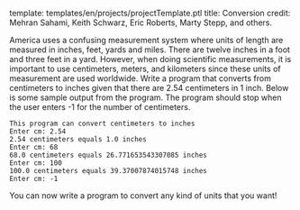 template: templates/en/projects/projectTemplate.ptl
title: Conversion
credit: Mehran Sahami, Keith Schwarz, Eric Roberts, Marty Stepp, and others.

America uses a confusing measurement system where units of length are measured in inches, feet, yards and miles. There are twelve inches in a foot and three feet in a yard. However, when doing scientific measurements, it is important to use centimeters, meters, and kilometers since these units of measurement are used worldwide. Write a program that converts from centimeters to inches given that there are 2.54 centimeters in 1 inch. Below is some sample output from the program.  The program should stop when the user enters -1 for the number of centimeters.

```
This program can convert centimeters to inches
Enter cm: 2.54
2.54 centimeters equals 1.0 inches
Enter cm: 68
68.0 centimeters equals 26.771653543307085 inches
Enter cm: 100
100.0 centimeters equals 39.37007874015748 inches
Enter cm: -1
```

You can now write a program to convert any kind of units that you want!
